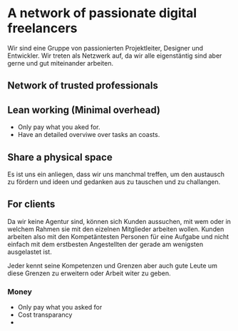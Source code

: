 
# A network of passionate digital freelancers

Wir sind eine Gruppe von passionierten Projektleiter, Designer und Entwickler. Wir treten als Netzwerk auf, da wir alle eigenstäntig sind aber gerne und gut miteinander arbeiten.

## Network of trusted professionals

## Lean working (Minimal overhead)

- Only pay what you aked for. 
- Have an detailed overviwe over tasks an coasts.

## Share a physical space

Es ist uns ein anliegen, dass wir uns manchmal treffen, um den austausch zu fördern und ideen und gedanken aus zu tauschen und zu challangen.

## For clients

Da wir keine Agentur sind, können sich Kunden aussuchen, mit wem oder in welchem Rahmen sie mit den eizelnen Mitglieder arbeiten wollen. Kunden arbeiten also mit den Kompetäntesten Personen für eine Aufgabe und nicht einfach mit dem erstbesten Angestellten der gerade am wenigsten ausgelastet ist. 

Jeder kennt seine Kompetenzen und Grenzen aber auch gute Leute um diese Grenzen zu erweitern oder Arbeit witer zu geben.

### Money

- Only pay what you asked for
- Cost transparancy
- 
